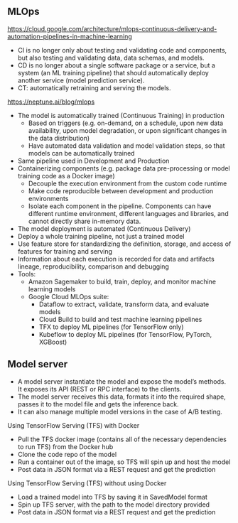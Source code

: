 ## MLOps

https://cloud.google.com/architecture/mlops-continuous-delivery-and-automation-pipelines-in-machine-learning

- CI is no longer only about testing and validating code and components, but also testing and validating data, data schemas, and models.
- CD is no longer about a single software package or a service, but a system (an ML training pipeline) that should automatically deploy another service (model prediction service).
- CT: automatically retraining and serving the models.

https://neptune.ai/blog/mlops

- The model is automatically trained (Continuous Training) in production
  - Based on triggers (e.g. on-demand, on a schedule, upon new data availability, upon model degradation, or upon significant changes in the data distribution)
  - Have automated data validation and model validation steps, so that models can be automatically trained
- Same pipeline used in Development and Production
- Containerizing components (e.g. package data pre-processing or model training code as a Docker image)
  - Decouple the execution environment from the custom code runtime
  - Make code reproducible between development and production environments
  - Isolate each component in the pipeline. Components can have different runtime environment, different languages and libraries, and cannot directly share in-memory data.
- The model deployment is automated (Continuous Delivery)
- Deploy a whole training pipeline, not just a trained model
- Use feature store for standardizing the definition, storage, and access of features for training and serving
- Information about each execution is recorded for data and artifacts lineage, reproducibility, comparison and debugging
- Tools:
  - Amazon Sagemaker to build, train, deploy, and monitor machine learning models
  - Google Cloud MLOps suite:
    - Dataflow to extract, validate, transform data, and evaluate models
    - Cloud Build to build and test machine learning pipelines
    - TFX to deploy ML pipelines (for TensorFlow only)
    - Kubeflow to deploy ML pipelines (for TensorFlow, PyTorch, XGBoost)

## Model server

- A model server instantiate the model and expose the model’s methods. It exposes its API (REST or RPC interface) to the clients.
- The model server receives this data, formats it into the required shape, passes it to the model file and gets the inference back. 
- It can also manage multiple model versions in the case of A/B testing.

Using TensorFlow Serving (TFS) with Docker
-	Pull the TFS docker image (contains all of the necessary dependencies to run TFS) from the Docker hub
-	Clone the code repo of the model
-	Run a container out of the image, so TFS will spin up and host the model
-	Post data in JSON format via a REST request and get the prediction

Using TensorFlow Serving (TFS) without using Docker
-	Load a trained model into TFS by saving it in SavedModel format
-	Spin up TFS server, with the path to the model directory provided
-	Post data in JSON format via a REST request and get the prediction
